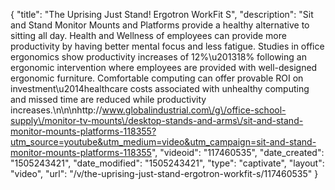 {
    "title": "The Uprising Just Stand!   Ergotron WorkFit S",
    "description": "Sit and Stand Monitor Mounts and Platforms provide a healthy alternative to sitting all day. Health and Wellness of employees can provide more productivity by having better mental focus and less fatigue. Studies in office ergonomics show productivity increases of 12%\u201318% following an ergonomic intervention where employees are provided with well-designed ergonomic furniture. Comfortable computing can offer provable ROI on investment\u2014healthcare costs associated with unhealthy computing and missed time are reduced while productivity increases.\n\n\nhttp:\/\/www.globalindustrial.com\/g\/office-school-supply\/monitor-tv-mounts\/desktop-stands-and-arms\/sit-and-stand-monitor-mounts-platforms-118355?utm_source=youtube&utm_medium=video&utm_campaign=sit-and-stand-monitor-mounts-platforms-118355",
    "videoid": "117460535",
    "date_created": "1505243421",
    "date_modified": "1505243421",
    "type": "captivate",
    "layout": "video",
    "url": "\/v\/the-uprising-just-stand-ergotron-workfit-s\/117460535"
}